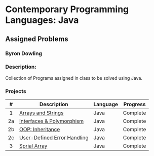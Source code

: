 # Contemporary Programming Languages: Java
## Assigned Problems
### Byron Dowling
### Description:
Collection of Programs assigned in class to be solved using Java.

### Projects

|       #       | Description                   | Language | Progress    |
| :-----------: | ----------------------------- | -------- | ----------- |
|       1       | [Arrays and Strings](https://github.com/Byron-Dowling/4143-CPL-Dowling/blob/main/Java/ProgramOne.java)            |  Java    |  Complete   |
|       2a      | [Interfaces & Polymorphism](https://github.com/Byron-Dowling/4143-CPL-Dowling/blob/main/Java/ProgramTwoQ1.java)     |  Java    |  Complete   |
|       2b      | [OOP: Inheritance](https://github.com/Byron-Dowling/4143-CPL-Dowling/blob/main/Java/ProgramTwoQ2.java)              |  Java    |  Complete   |
|       2c      | [User-Defined Error Handling](https://github.com/Byron-Dowling/4143-CPL-Dowling/blob/main/Java/ProgramTwoQ3.java)   |  Java    |  Complete   |
|       3       | [Sprial Array](https://github.com/Byron-Dowling/4143-CPL-Dowling/blob/main/Java/SpiralArray.java)                  |  Java    |  Complete   |
